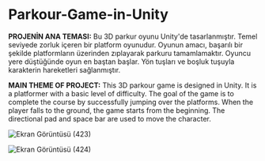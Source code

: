 # Parkour-Game-in-Unity

**PROJENİN ANA TEMASI:**
Bu 3D parkur oyunu Unity'de tasarlanmıştır. Temel seviyede zorluk içeren bir platform oyunudur. Oyunun amacı, başarılı bir şekilde platformların üzerinden zıplayarak parkuru tamamlamaktır. Oyuncu yere düştüğünde oyun en baştan başlar. Yön tuşları ve boşluk tuşuyla karakterin hareketleri sağlanmıştır.

**MAIN THEME OF PROJECT:**
This 3D parkour game is designed in Unity. It is a platformer with a basic level of difficulty. The goal of the game is to complete the course by successfully jumping over the platforms. When the player falls to the ground, the game starts from the beginning. The directional pad and space bar are used to move the character.


![Ekran Görüntüsü (423)](https://github.com/user-attachments/assets/6416eb4f-5285-4b97-86f1-74297c7459a6)

![Ekran Görüntüsü (424)](https://github.com/user-attachments/assets/8d51e7fa-8096-4807-a1da-9400fda7b63b)
